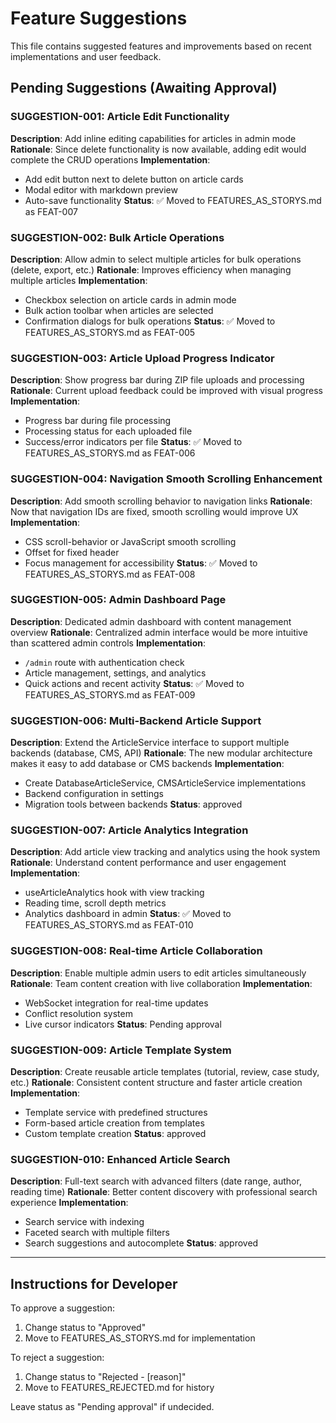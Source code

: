 # Feature Suggestions

This file contains suggested features and improvements based on recent implementations and user feedback.

## Pending Suggestions (Awaiting Approval)

### SUGGESTION-001: Article Edit Functionality
**Description**: Add inline editing capabilities for articles in admin mode
**Rationale**: Since delete functionality is now available, adding edit would complete the CRUD operations
**Implementation**: 
- Add edit button next to delete button on article cards
- Modal editor with markdown preview
- Auto-save functionality
**Status**: ✅ Moved to FEATURES_AS_STORYS.md as FEAT-007

### SUGGESTION-002: Bulk Article Operations  
**Description**: Allow admin to select multiple articles for bulk operations (delete, export, etc.)
**Rationale**: Improves efficiency when managing multiple articles
**Implementation**:
- Checkbox selection on article cards in admin mode
- Bulk action toolbar when articles are selected
- Confirmation dialogs for bulk operations
**Status**: ✅ Moved to FEATURES_AS_STORYS.md as FEAT-005

### SUGGESTION-003: Article Upload Progress Indicator
**Description**: Show progress bar during ZIP file uploads and processing
**Rationale**: Current upload feedback could be improved with visual progress
**Implementation**:
- Progress bar during file processing
- Processing status for each uploaded file
- Success/error indicators per file
**Status**: ✅ Moved to FEATURES_AS_STORYS.md as FEAT-006

### SUGGESTION-004: Navigation Smooth Scrolling Enhancement
**Description**: Add smooth scrolling behavior to navigation links
**Rationale**: Now that navigation IDs are fixed, smooth scrolling would improve UX
**Implementation**:
- CSS scroll-behavior or JavaScript smooth scrolling
- Offset for fixed header
- Focus management for accessibility
**Status**: ✅ Moved to FEATURES_AS_STORYS.md as FEAT-008

### SUGGESTION-005: Admin Dashboard Page
**Description**: Dedicated admin dashboard with content management overview
**Rationale**: Centralized admin interface would be more intuitive than scattered admin controls
**Implementation**:
- `/admin` route with authentication check
- Article management, settings, and analytics
- Quick actions and recent activity
**Status**: ✅ Moved to FEATURES_AS_STORYS.md as FEAT-009

### SUGGESTION-006: Multi-Backend Article Support
**Description**: Extend the ArticleService interface to support multiple backends (database, CMS, API)
**Rationale**: The new modular architecture makes it easy to add database or CMS backends
**Implementation**: 
- Create DatabaseArticleService, CMSArticleService implementations
- Backend configuration in settings
- Migration tools between backends
**Status**: approved

### SUGGESTION-007: Article Analytics Integration  
**Description**: Add article view tracking and analytics using the hook system
**Rationale**: Understand content performance and user engagement
**Implementation**:
- useArticleAnalytics hook with view tracking
- Reading time, scroll depth metrics
- Analytics dashboard in admin
**Status**: ✅ Moved to FEATURES_AS_STORYS.md as FEAT-010

### SUGGESTION-008: Real-time Article Collaboration
**Description**: Enable multiple admin users to edit articles simultaneously
**Rationale**: Team content creation with live collaboration
**Implementation**:
- WebSocket integration for real-time updates
- Conflict resolution system
- Live cursor indicators
**Status**: Pending approval

### SUGGESTION-009: Article Template System
**Description**: Create reusable article templates (tutorial, review, case study, etc.)
**Rationale**: Consistent content structure and faster article creation
**Implementation**:
- Template service with predefined structures
- Form-based article creation from templates
- Custom template creation
**Status**: approved

### SUGGESTION-010: Enhanced Article Search
**Description**: Full-text search with advanced filters (date range, author, reading time)
**Rationale**: Better content discovery with professional search experience
**Implementation**:
- Search service with indexing
- Faceted search with multiple filters
- Search suggestions and autocomplete
**Status**: approved

---

## Instructions for Developer

To approve a suggestion:
1. Change status to "Approved" 
2. Move to FEATURES_AS_STORYS.md for implementation

To reject a suggestion:
1. Change status to "Rejected - [reason]"
2. Move to FEATURES_REJECTED.md for history

Leave status as "Pending approval" if undecided.
